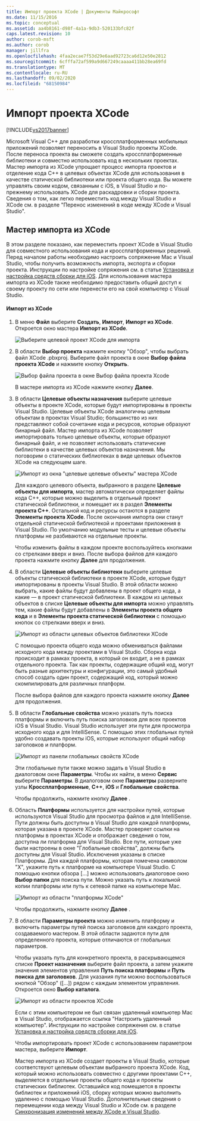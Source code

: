 ```yaml
---
title: Импорт проекта XCode | Документы Майкрософт
ms.date: 11/15/2016
ms.topic: conceptual
ms.assetid: aa4b8161-d98f-4a1a-9db3-520133bfc82f
caps.latest.revision: 10
author: corob-msft
ms.author: corob
manager: jillfra
ms.openlocfilehash: 4faa2ecae7f53d29e6aad92723ca6d12e50e2812
ms.sourcegitcommit: 6cfffa72af599a9d667249caaaa411bb28ea69fd
ms.translationtype: MT
ms.contentlocale: ru-RU
ms.lasthandoff: 09/02/2020
ms.locfileid: "68150984"
---
```

# <a name="import-an-xcode-project"></a>Импорт проекта XCode
[!INCLUDE[vs2017banner](../includes/vs2017banner.md)]

Microsoft Visual C++ для разработки кроссплатформенных мобильных приложений позволяет переносить в Visual Studio проекты XCode. После переноса проекта вы сможете создать кроссплатформенные библиотеки и совместно использовать код в нескольких проектах. Мастер импорта из XCode упрощает процесс импорта проектов и отделение кода C++ в целевых объектах XCode для использования в качестве статической библиотеки или проекта общего кода. Вы можете управлять своим кодом, связанным с iOS, в Visual Studio и по-прежнему использовать XCode для раскадровки и сборки проекта. Сведения о том, как легко переместить код между Visual Studio и XCode см. в разделе "Перенос изменений в коде между XCode и Visual Studio".  
  
## <a name="using-the-import-from-xcode-wizard"></a>Мастер импорта из XCode  
 В этом разделе показано, как переместить проект XCode в Visual Studio для совместного использования кода и кроссплатформенных решений. Перед началом работы необходимо настроить сопряжение Mac и Visual Studio, чтобы получить возможность импорта, экспорта и сборки проекта. Инструкции по настройке сопряжения см. в статье [Установка и настройка средств сборки для iOS](../cross-platform/install-and-configure-tools-to-build-using-ios.md). Для использования мастера импорта из XCode также необходимо предоставить общий доступ к своему проекту по сети или перенести его на свой компьютер с Visual Studio.  
  
#### <a name="import-from-xcode"></a>Импорт из XCode  
  
1. В меню **Файл** выберите **Создать**, **Импорт**, **Импорт из XCode**. Откроется окно мастера **Импорт из XCode**.  
  
    ![Выберите целевой проект XCode для импорта](../cross-platform/media/cppmdd-u2-importxcode-choose.PNG "CPPMDD_U2_ImportXCode_Choose")  
  
2. В области **Выбор проекта** нажмите кнопку "Обзор", чтобы выбрать файл XCode .pbxproj. Выберите файл проекта в окне **Выбор файла проекта XCode** и нажмите кнопку **Открыть**.  
  
    ![Выбор файла проекта в окне Выбор файла проекта Xcode](../cross-platform/media/cppmdd-u2-importxcode-browse.PNG "CPPMDD_U2_ImportXCode_Browse")  
  
    В мастере импорта из XCode нажмите кнопку **Далее**.  
  
3. В области **Целевые объекты назначения** выберите целевые объекты в проекте XCode, которые будут импортированы в проекты Visual Studio. Целевые объекты XCode аналогичны целевым объектам в проектах Visual Studio; большинство из них представляют собой сочетание кода и ресурсов, которые образуют бинарный файл. Мастер импорта из XCode позволяет импортировать только целевые объекты, которые образуют бинарный файл, и не позволяет использовать статические библиотеки в качестве целевых объектов назначения. Мы поговорим о статических библиотеках в виде целевых объектов XCode на следующем шаге.  
  
    ![Импорт из окна "целевые целевые объекты" мастера XCode](../cross-platform/media/cppmdd-u2-importxcode-destination.jpg "CPPMDD_U2_ImportXCode_Destination")  
  
    Для каждого целевого объекта, выбранного в разделе **Целевые объекты для импорта**, мастер автоматически определяет файлы кода C++, которые можно выделить в отдельный проект статической библиотеки, и помещает их в раздел **Элементы проекта C++**. Остальной код и ресурсы остаются в разделе **Элементы проекта XCode**. После окончания импорта они станут отдельной статической библиотекой и проектами приложения в Visual Studio. По умолчанию модульные тесты и целевые объекты платформы не разбиваются на отдельные проекты.  
  
    Чтобы изменить файлы в каждом проекте воспользуйтесь кнопками со стрелками вверх и вниз. После выбора файлов для каждого проекта нажмите кнопку **Далее** для продолжения.  
  
4. В области **Целевые объекты библиотеки** выберите целевые объекты статической библиотеки в проекте XCode, которые будут импортированы в проекты Visual Studio. В этой области можно выбрать, какие файлы будут добавлены в проект общего кода, а какие — в проект статической библиотеки. В каждом из целевых объектов в списке **Целевые объекты для импорта** можно управлять тем, какие файлы будут добавлены в **Элементы проекта общего кода** и в **Элементы проекта статической библиотеки** с помощью кнопок со стрелками вверх и вниз.  
  
    ![Импорт из области целевых объектов библиотеки XCode](../cross-platform/media/cppmdd-u2-importxcode-library.jpg "CPPMDD_U2_ImportXCode_Library")  
  
    С помощью проекта общего кода можно обмениваться файлами исходного кода между проектами в Visual Studio. Сборка кода происходит в рамках проекта, в который он входит, а не в рамках отдельного проекта. Так как проекты, содержащие общий код, могут быть разные архитектуры и конфигурации, это самый удобный способ создать один проект, содержащий код, который можно скомпилировать для различных платформ.  
  
    После выбора файлов для каждого проекта нажмите кнопку **Далее** для продолжения.  
  
5. В области **Глобальные свойства** можно указать путь поиска платформы и включить путь поиска заголовков для всех проектов iOS в Visual Studio. Visual Studio использует эти пути для просмотра исходного кода и для IntelliSense. С помощью этих глобальных путей удобно создавать проекты iOS, которые используют общий набор заголовков и платформ.  
  
    ![Импорт из панели глобальных свойств XCode](../cross-platform/media/cppmdd-u2-importxcode-global.jpg "CPPMDD_U2_ImportXCode_Global")  
  
    Эти глобальные пути также можно задать в Visual Studio в диалоговом окне **Параметры**. Чтобы их найти, в меню **Сервис** выберите **Параметры**. В диалоговом окне **Параметры** разверните узлы **Кроссплатформенные**, **C++**, **iOS** и **Глобальные свойства**.  
  
    Чтобы продолжить, нажмите кнопку **Далее** .  
  
6. Область **Платформы** используется для настройки путей, которые используются Visual Studio для просмотра файлов и для IntelliSense. Пути должны быть доступны в Visual Studio для каждой платформы, которая указана в проекте XCode. Мастер проверяет ссылки на платформы в проектах XCode и отображает сведения о том, доступна ли платформа для Visual Studio. Все пути, которые уже были настроены в окне "Глобальные свойства", должны быть доступны для Visual Studio. Исключения указаны в списке Платформы. Для каждой платформы, которая помечена символом "X", укажите путь к платформе на компьютере Visual Studio. С помощью кнопки обзора [...] можно использовать диалоговое окно **Выбор папки** для поиска пути. Можно указать путь к локальной копии платформы или путь к сетевой папке на компьютере Mac.  
  
    ![Импорт из области "платформы XCode"](../cross-platform/media/cppmdd-u2-importxcode-frameworks.jpg "CPPMDD_U2_ImportXCode_Frameworks")  
  
    Чтобы продолжить, нажмите кнопку **Далее** .  
  
7. В области **Параметры проекта** можно изменить платформу и включить параметры путей поиска заголовков для каждого проекта, создаваемого мастером. В этой области задаются пути для определенного проекта, которые отличаются от глобальных параметров.  
  
    Чтобы указать путь для конкретного проекта, в раскрывающемся списке **Проект назначения** выберите файл проекта, а затем укажите значения элементов управления **Путь поиска платформы** и **Путь поиска для заголовков**. Для указания пути можно воспользоваться кнопкой "Обзор" ([...]) рядом с каждым элементом управления. Откроется окно **Выбор каталога**.  
  
    ![Импорт из области проектов XCode](../cross-platform/media/cppmdd-u2-importxcode-projects.jpg "CPPMDD_U2_ImportXCode_Projects")  
  
    Если с этим компьютером не был связан удаленный компьютер Mac в Visual Studio, отображается ссылка "Настроить удаленный компьютер". Инструкции по настройке сопряжения см. в статье [Установка и настройка средств сборки для iOS](../cross-platform/install-and-configure-tools-to-build-using-ios.md).  
  
    Чтобы импортировать проект XCode с использованием параметром мастера, выберите **Импорт**.  
  
   Мастер импорта из XCode создает проекты в Visual Studio, которые соответствуют целевым объектам выбранного проекта XCode. Код, который можно использовать совместно с другими проектами C++, выделяется в отдельные проекты общего кода и проекты статических библиотек. Оставшийся код помещается в проекты библиотек и приложений iOS, сборку которых можно выполнить удаленно с помощью Visual Studio. Дополнительные сведения о перемещении кода между Visual Studio и XCode см. в разделе [Синхронизация изменений между XCode и Visual Studio](../cross-platform/sync-changes-between-xcode-and-visual-studio.md).

